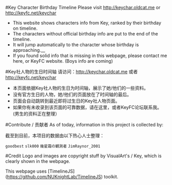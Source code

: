 
#Key Character Birthday Timeline
Please visit http://keychar.oldcat.me or http://keyfc.net/keychar
- This website shows characters info from Key, ranked by their birthday on timeline.
- The characters without official birthday info are put to the end of the timeline.
- It will jump automatically to the character whose birthday is approaching.__
- If you found solid info that is missing in this webpage, please contact me here, or KeyFC website. (Boys info are coming)

#Key社人物的生日时间轴
请访问：http://keychar.oldcat.me 或者 http://keyfc.net/keychar
- 本页面依据Key社人物的生日为时间轴，展示了她/他们的一些资料。
- 没有官方生日的人物，她/他们的页面放在了时间轴的最后。
- 页面会自动跳转到最近即将过生日的Key社人物页面。
- 如果你有未收录到该页面的可靠数据，请在这里，或者KeyFC论坛联系我。(男生的资料正在整理）

#Contribute / 贡献者
As of today, information in this project is collected by:

截至到目前，本项目的数据由以下热心人士整理：

`goodbest` `slk000` `幾星霜の観測者`  `JimRaynor_2001` 

#Credit
Logo and images are copyright stuff by VisualArt's / Key, which is clearly shown in the webpage.

This webpage uses [TimelineJS] (https://github.com/NUKnightLab/TimelineJS) toolkit.
